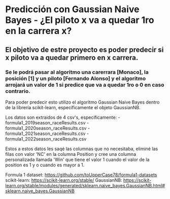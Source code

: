 # Predicción con Gaussian Naive Bayes - ¿El piloto x va a quedar 1ro en la carrera x?
## El objetivo de estre proyecto es poder predecir si x piloto va a quedar primero en x carrera.
### Se le podrá pasar al algoritmo una carerrara [Monaco], la posición [1] y un piloto [Fernando Alonso] y el algoritmo arrojará un valor de 1 si predice que va a quedar 1ro o 0 en caso contrario.

Para poder predecir esto utilizo el algoritmo Gaussian Naive Bayes dentro de la librería scikit-learn, específicamente el objeto GaussianNB.

Los datos son extraidos de 4 csv's, específicamente:
-formula1_2019season_raceResults.csv
-formula1_2020season_raceResults.csv
-formula1_2021season_raceResults.csv
-formula1_2022season_raceResults.csv

Estos a estos datos les saqé las columnas que no necesitaba, eliminé las filas con valor 'NC' en la columna Position y cree una columna personalizada llamada 'Win' que tiene el valor 1 cuando el valor de la position es 1 y o cuando es mayor a 1. 

Formula 1 dataset: https://github.com/toUpperCase78/formula1-datasets 
scikit-learn: https://scikit-learn.org/stable/
GaussianNB: https://scikit-learn.org/stable/modules/generated/sklearn.naive_bayes.GaussianNB.html#sklearn.naive_bayes.GaussianNB
